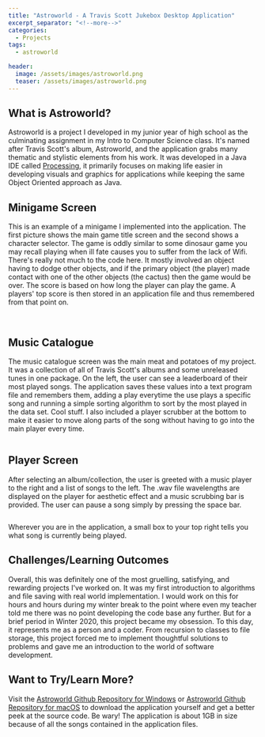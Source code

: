 ```yaml
---
title: "Astroworld - A Travis Scott Jukebox Desktop Application"
excerpt_separator: "<!--more-->"
categories:
  - Projects
tags:
  - astroworld

header:
  image: /assets/images/astroworld.png
  teaser: /assets/images/astroworld.png
---
```


## What is Astroworld?

Astroworld is a project I developed in my junior year of high school as the culminating assignment in my Intro to Computer Science class. It's named after Travis Scott's album, Astroworld, and the application grabs many thematic and stylistic elements from his work. It was developed in a Java IDE called [Processing](https://processing.org), it primarily focuses on making life easier in developing visuals and graphics for applications while keeping the same Object Oriented approach as Java. 

## Minigame Screen

This is an example of a minigame I implemented into the application. The first picture shows the main game title screen and the second shows a character selector. The game is oddly similar to some dinosaur game you may recall playing when ill fate causes you to suffer from the lack of Wifi. There's really not much to the code here. It mostly involved an object having to dodge other objects, and if the primary object (the player) made contact with one of the other objects (the cactus) then the game would be over. The score is based on how long the player can play the game. A players' top score is then stored in an application file and thus remembered from that point on.

<img src="{{ site.url }}{{ site.baseurl }}/assets/images/astro1.png" alt="" class="full">

<img src="{{ site.url }}{{ site.baseurl }}/assets/images/astro2.png" alt="" class="full">

## Music Catalogue

The music catalogue screen was the main meat and potatoes of my project. It was a collection of all of Travis Scott's albums and some unreleased tunes in one package. On the left, the user can see a leaderboard of their most played songs. The application saves these values into a text program file and remembers them, adding a play everytime the use plays a specific song and running a simple sorting algorithm to sort by the most played in the data set. Cool stuff. I also included a player scrubber at the bottom to make it easier to move along parts of the song without having to go into the main player every time.

<img src="{{ site.url }}{{ site.baseurl }}/assets/images/astro3.png" alt="" class="full">

## Player Screen

After selecting an album/collection, the user is greeted with a music player to the right and a list of songs to the left. The .wav file wavelengths are displayed on the player for aesthetic effect and a music scrubbing bar is provided. The user can pause a song simply by pressing the space bar.

<img src="{{ site.url }}{{ site.baseurl }}/assets/images/astro4.png" alt="" class="full">

Wherever you are in the application, a small box to your top right tells you what song is currently being played.

## Challenges/Learning Outcomes

Overall, this was definitely one of the most gruelling, satisfying, and rewarding projects I've worked on. It was my first introduction to algorithms and file saving with real world implementation. I would work on this for hours and hours during my winter break to the point where even my teacher told me there was no point developing the code base any further. But for a brief period in Winter 2020, this project became my obsession. To this day, it represents me as a person and a coder. From recursion to classes to file storage, this project forced me to implement thoughtful solutions to problems and gave me an introduction to the world of software development.

## Want to Try/Learn More?

Visit the [Astroworld Github Repository for Windows](https://github.com/faizaanqureshi/Astroworld) or [Astroworld Github Repository for macOS](https://github.com/faizaanqureshi/Astroworld-macOS-) to download the application yourself and get a better peek at the source code. Be wary! The application is about 1GB in size because of all the songs contained in the application files.